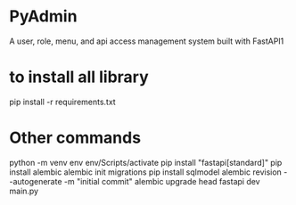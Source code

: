 # PyAdmin

A user, role, menu, and api access management system built with FastAPI1

# to install all library

pip install -r requirements.txt

# Other commands

python -m venv env
env/Scripts/activate
pip install "fastapi[standard]"
pip install alembic
alembic init migrations
pip install sqlmodel
alembic revision --autogenerate -m "initial commit"
alembic upgrade head
fastapi dev main.py
